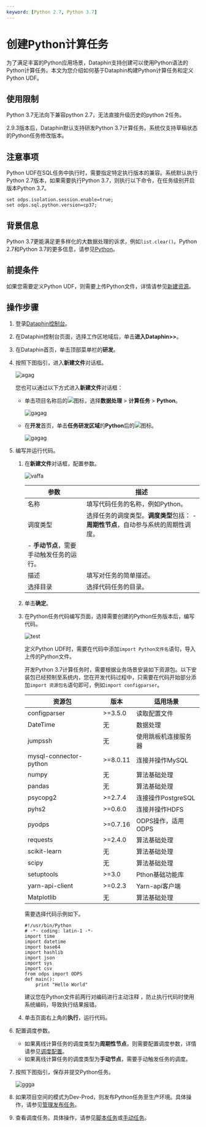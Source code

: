 ```yaml
---
keyword: [Python 2.7, Python 3.7]
---
```


# 创建Python计算任务

为了满足丰富的Python应用场景，Dataphin支持创建可以使用Python语法的Python计算任务。本文为您介绍如何基于Dataphin构建Python计算任务和定义Python UDF。

## 使用限制

Python 3.7无法向下兼容python 2.7，无法直接升级历史的python 2任务。

2.9.3版本后，Dataphin默认支持研发Python 3.7计算任务。系统仅支持草稿状态的Python任务修改版本。

## 注意事项

Python UDF在SQL任务中执行时，需要指定特定执行版本的兼容。系统默认执行Python 2.7版本，如果需要执行Python 3.7，则执行以下命令，在任务级别开启版本Python 3.7。

```
set odps.isolation.session.enable=true;
set odps.sql.python.version=cp37;
```

## 背景信息

Python 3.7更能满足更多样化的大数据处理的诉求，例如`list.clear()`。Python 2.7和Python 3.7的更多信息，请参见[Python](https://www.python.org/)。

## 前提条件

如果您需要定义Python UDF，则需要上传Python文件，详情请参见[新建资源](/cn.zh-CN/数据开发/数据处理/新建资源.md)。

## 操作步骤

1.  登录[Dataphin控制台](https://dataphin.console.aliyun.com/workingArea)。

2.  在Dataphin控制台页面，选择工作区地域后，单击**进入Dataphin\>\>**。

3.  在Dataphin首页，单击顶部菜单栏的**研发**。

4.  按照下图指引，进入**新建文件**对话框。

    ![agag](https://help-static-aliyun-doc.aliyuncs.com/assets/img/zh-CN/4961827261/p298266.png)

    您也可以通过以下方式进入**新建文件**对话框：

    -   单击项目名称后的![](https://help-static-aliyun-doc.aliyuncs.com/assets/img/zh-CN/8397549951/p72706.png)图标，选择**数据处理** \> **计算任务** \> **Python**。

        ![gagag](https://help-static-aliyun-doc.aliyuncs.com/assets/img/zh-CN/4961827261/p298268.png)

    -   在**开发**首页，单击**任务研发区域**的**Python**后的![](https://help-static-aliyun-doc.aliyuncs.com/assets/img/zh-CN/8397549951/p72708.png)图标。

        ![gagag](https://help-static-aliyun-doc.aliyuncs.com/assets/img/zh-CN/4961827261/p298269.png)

5.  编写并运行代码。

    1.  在**新建文件**对话框，配置参数。

        ![vaffa](https://help-static-aliyun-doc.aliyuncs.com/assets/img/zh-CN/0197549951/p88846.png)

        |参数|描述|
        |--|--|
        |名称|填写代码任务的名称，例如Python。|
        |调度类型|选择任务的调度类型。**调度类型**包括：         -   **周期性节点**，自动参与系统的周期性调度。
        -   **手动节点**，需要手动触发任务的运行。 |
        |描述|填写对任务的简单描述。|
        |选择目录|选择代码任务的目录。|

    2.  单击**确定**。

    3.  在Python任务代码编写页面，选择需要创建的Python任务版本后，编写代码。

        ![test](https://help-static-aliyun-doc.aliyuncs.com/assets/img/zh-CN/9996506161/p239969.png)

        定义Python UDF时，需要在代码中添加`import Python文件名`语句，导入上传的Python文件。

        开发Python 3.7计算任务时，需要根据业务场景安装如下资源包。以下安装包已经预制至系统内，您在开发代码过程中，只需要在代码开始部分添加`import 资源包名`语句即可，例如`import configparser`。

        |资源包|版本|适用场景|
        |---|--|----|
        |configparser|\>=3.5.0|读取配置文件|
        |DateTime|无|数据处理|
        |jumpssh|无|使用跳板机连接服务器|
        |mysql-connector-python|\>=8.0.11|连接并操作MySQL|
        |numpy|无|算法基础处理|
        |pandas|无|算法基础处理|
        |psycopg2|\>=2.7.4|连接操作PostgreSQL|
        |pyhs2|\>=0.6.0|连接并操作HDFS|
        |pyodps|\>=0.7.16|ODPS操作，适用ODPS|
        |requests|\>=2.4.0|算法基础处理|
        |scikit-learn|无|算法基础处理|
        |scipy|无|算法基础处理|
        |setuptools|\>=3.0|Pthon基础功能库|
        |yarn-api-client|\>=0.2.3|Yarn-api客户端|
        |Matplotlib|无|算法基础处理|

        需要选择代码示例如下。

        ```
        #!/usr/bin/Python
        # -*- coding: latin-1 -*-
        import time
        import datetime
        import base64
        import hashlib
        import json
        import sys
        import csv
        from odps import ODPS
        def main():   
            print "Hello World"
        ```

        建议您在Python文件前两行对编码进行主动注释 ，防止执行代码时使用系统编码，导致执行结果报错。

    4.  单击页面右上角的**执行**，运行代码。

6.  配置调度参数。

    -   如果离线计算任务的调度类型为**周期性节点**，则需要配置调度参数，详情请参见[调度配置](/cn.zh-CN/数据开发/数据处理/调度配置.md)。
    -   如果离线计算任务的调度类型为**手动节点**，需要手动触发任务的调度。
7.  按照下图指引，保存并提交Python任务。

    ![ggga](https://help-static-aliyun-doc.aliyuncs.com/assets/img/zh-CN/5961827261/p298257.png)

8.  如果项目空间的模式为Dev-Prod，则发布Python任务至生产环境。具体操作，请参见[管理发布任务](/cn.zh-CN/任务发布/管理发布任务.md)。

9.  查看调度任务。具体操作，请参见[脚本任务](/cn.zh-CN/运维中心/任务运维/周期任务/脚本任务.md)或[手动任务](/cn.zh-CN/运维中心/任务运维/手动任务.md)。



